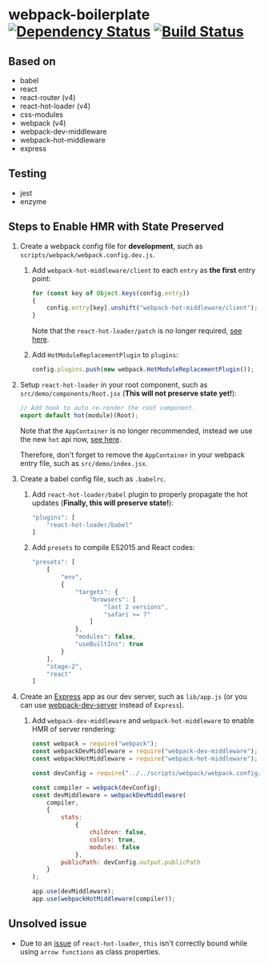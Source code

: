 # webpack-boilerplate [![Dependency Status](https://david-dm.org/nonoroazoro/webpack-boilerplate.svg?style=flat-square)](https://david-dm.org/nonoroazoro/webpack-boilerplate) [![Build Status](https://travis-ci.org/nonoroazoro/webpack-boilerplate.svg?branch=master)](https://travis-ci.org/nonoroazoro/webpack-boilerplate)


## Based on

- babel
- react
- react-router (v4)
- react-hot-loader (v4)
- css-modules
- webpack (v4)
- webpack-dev-middleware
- webpack-hot-middleware
- express


## Testing

- jest
- enzyme


## Steps to Enable HMR with State Preserved

1. Create a webpack config file for **development**, such as `scripts/webpack/webpack.config.dev.js`.

    1. Add `webpack-hot-middleware/client` to each `entry` as **the first** entry point:

        ```javascript
        for (const key of Object.keys(config.entry))
        {
            config.entry[key].unshift("webpack-hot-middleware/client");
        }
        ```

        Note that the `react-hot-loader/patch` is no longer required, [see here](https://github.com/gaearon/react-hot-loader#no-patch-required).

    1. ​Add `HotModuleReplacementPlugin` to `plugins`:

        ```javascript
        config.plugins.push(new webpack.HotModuleReplacementPlugin());
        ```

1. Setup `react-hot-loader` in your root component, such as `src/demo/components/Root.jsx` (**This will not preserve state yet!**):

    ```javascript
    // Add hook to auto re-render the root component.
    export default hot(module)(Root);
    ```

    Note that the `AppContainer` is no longer recommended, instead we use the new `hot` api now, [see here](https://github.com/gaearon/react-hot-loader#appcontainer-vs-hot).

    Therefore, don't forget to remove the `AppContainer` in your webpack entry file, such as `src/demo/index.jsx`.

1. Create a babel config file, such as `.babelrc`.

    1. Add `react-hot-loader/babel` plugin to properly propagate the hot updates (**Finally, this will preserve state!**):

        ```javascript
        "plugins": [
            "react-hot-loader/babel"
        ]
        ```

    1. Add `presets` to compile ES2015 and React codes:

        ```javascript
        "presets": [
            [
                "env",
                {
                    "targets": {
                        "browsers": [
                            "last 2 versions",
                            "safari >= 7"
                        ]
                    },
                    "modules": false,
                    "useBuiltIns": true
                }
            ],
            "stage-2",
            "react"
        ]
        ```

1. Create an [Express](https://expressjs.com/) app as our dev server, such as `lib/app.js` (or you can use [webpack-dev-server](https://github.com/webpack/webpack-dev-server) instead of `Express`).

    1. Add `webpack-dev-middleware` and `webpack-hot-middleware` to enable HMR of server rendering:

        ```javascript
        const webpack = require("webpack");
        const webpackDevMiddleware = require("webpack-dev-middleware");
        const webpackHotMiddleware = require("webpack-hot-middleware");

        const devConfig = require("../../scripts/webpack/webpack.config.dev");

        const compiler = webpack(devConfig);
        const devMiddleware = webpackDevMiddleware(
            compiler,
            {
                stats:
                    {
                        children: false,
                        colors: true,
                        modules: false
                    },
                publicPath: devConfig.output.publicPath
            }
        );

        app.use(devMiddleware);
        app.use(webpackHotMiddleware(compiler));
        ```


## Unsolved issue

- Due to an [issue](https://github.com/gaearon/react-hot-loader/issues/391) of `react-hot-loader`, `this` isn't correctly bound while using `arrow functions` as class properties.
